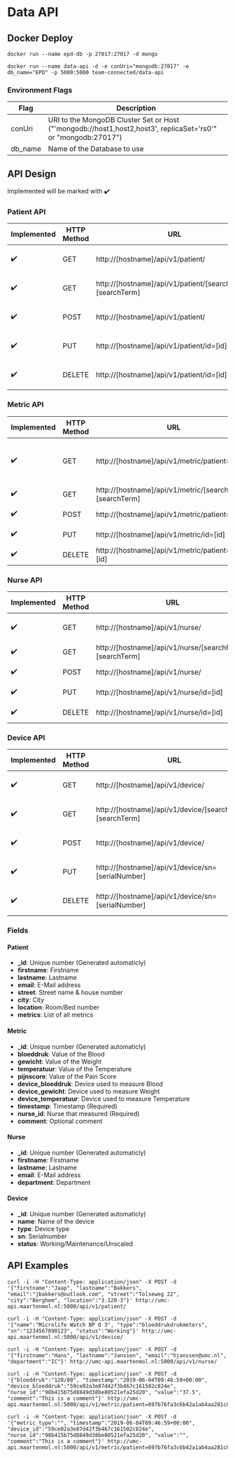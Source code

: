 # Data API
## Docker Deploy
```docker run --name epd-db -p 27017:27017 -d mongo```

```docker run --name data-api -d -e conUri="mongodb:27017" -e db_name="EPD" -p 5000:5000 team-connected/data-api```

### Environment Flags
| Flag | Description |
| ------------- | ------------- |
| conUri | URI to the MongoDB Cluster Set or Host ("'mongodb://host1,host2,host3', replicaSet='rs0'" or "mongodb:27017")|
| db_name | Name of the Database to use |

## API Design
Implemented will be marked with :heavy_check_mark:

### Patient API
| Implemented | HTTP Method | URL | Action |
| ------------- | ------------- | ------------- | ------------- |
| :heavy_check_mark: | GET | http://[hostname]/api/v1/patient/ | Retrieve list of patients |
| :heavy_check_mark: | GET | http://[hostname]/api/v1/patient/[searchField]=[searchTerm] | Retrieve a patient |
| :heavy_check_mark: | POST | http://[hostname]/api/v1/patient/ | Create a patient |
| :heavy_check_mark: | PUT | http://[hostname]/api/v1/patient/id=[id] | Update a patient |
| :heavy_check_mark: | DELETE | http://[hostname]/api/v1/patient/id=[id] | Delete a patient |


### Metric API
| Implemented | HTTP Method | URL | Action |
| ------------- | ------------- | ------------- | ------------- |
| :heavy_check_mark: | GET | http://[hostname]/api/v1/metric/patient=[id] | Retrieve list of metrics of a patient |
| :heavy_check_mark: | GET | http://[hostname]/api/v1/metric/[searchField]=[searchTerm] | Retrieve a metric |
| :heavy_check_mark: | POST | http://[hostname]/api/v1/metric/patient=[id] | Create a metric |
| :heavy_check_mark: | PUT | http://[hostname]/api/v1/metric/id=[id] | Update a metric |
| :heavy_check_mark: | DELETE | http://[hostname]/api/v1/metric/patient=<id>/id=[id] | Delete a metric |

### Nurse API
| Implemented | HTTP Method | URL | Action |
| ------------- | ------------- | ------------- | ------------- |
| :heavy_check_mark: | GET | http://[hostname]/api/v1/nurse/ | Retrieve list of nurses |
| :heavy_check_mark: | GET | http://[hostname]/api/v1/nurse/[searchField]=[searchTerm] | Retrieve a nurse |
| :heavy_check_mark: | POST | http://[hostname]/api/v1/nurse/ | Create a nurse |
| :heavy_check_mark: | PUT | http://[hostname]/api/v1/nurse/id=[id] | Update a nurse |
| :heavy_check_mark: | DELETE | http://[hostname]/api/v1/nurse/id=[id] | Delete a nurse |

### Device API
| Implemented | HTTP Method | URL | Action |
| ------------- | ------------- | ------------- | ------------- |
| :heavy_check_mark: | GET | http://[hostname]/api/v1/device/ | Retrieve list of devices |
| :heavy_check_mark: | GET | http://[hostname]/api/v1/device/[searchField]=[searchTerm] | Retrieve a device |
| :heavy_check_mark: | POST | http://[hostname]/api/v1/device/ | Create a device |
| :heavy_check_mark: | PUT | http://[hostname]/api/v1/device/sn=[serialNumber] | Update a device |
| :heavy_check_mark: | DELETE | http://[hostname]/api/v1/device/sn=[serialNumber] | Delete a device |

### Fields
#### Patient
* **_id**: Unique number (Generated automaticly)
* **firstname**: Firstname
* **lastname**: Lastname
* **email**: E-Mail address
* **street**: Street name & house number
* **city**: City
* **location**: Room/Bed number
* **metrics**: List of all metrics

#### Metric
* **_id**: Unique number (Generated automaticly)
* **bloeddruk**: Value of the Blood
* **gewicht**: Value of the Weight
* **temperatuur**: Value of the Temperature
* **pijnscore**: Value of the Pain Score
* **device_bloeddruk**: Device used to measure Blood
* **device_gewicht**: Device used to measure Weight
* **device_temperatuur**: Device used to measure Temperature
* **timestamp**: Timestamp (Required)
* **nurse_id**: Nurse that measured (Required)
* **comment**: Optional comment

#### Nurse
* **_id**: Unique number (Generated automaticly)
* **firstname**: Firstname
* **lastname**: Lastname
* **email**: E-Mail address
* **department**: Department

#### Device
* **_id**: Unique number (Generated automaticly)
* **name**: Name of the device
* **type**: Device type
* **sn**: Serialnumber
* **status**: Working/Maintenance/Unscaled

## API Examples
``` 
curl -i -H "Content-Type: application/json" -X POST -d '{"firstname":"Jaap", "lastname":"Bakkers", "email":"jbakkers@outlook.com", "street":"Tolseweg 22", "city":"Berghem", "location":"3.120-3"}' http://umc-api.maartenmol.nl:5000/api/v1/patient/
```
```
curl -i -H "Content-Type: application/json" -X POST -d '{"name":"Microlife Watch BP O 3", "type":"bloeddrukdrukmeters", "sn":"1234567890123", "status":"Working"}' http://umc-api.maartenmol.nl:5000/api/v1/device/
```
```
curl -i -H "Content-Type: application/json" -X POST -d '{"firstname":"Hans", "lastname":"Janssen", "email":"hjanssen@umc.nl", "department":"IC"}' http://umc-api.maartenmol.nl:5000/api/v1/nurse/
```
```
curl -i -H "Content-Type: application/json" -X POST -d '{"bloeddruk":"120/80", "timestamp":"2019-06-04T09:46:59+00:00", "device_bloeddruk":"59ce02a3e87d42f3b467c161502c824e", "nurse_id":"98b415b75d8849d38be80521efa25d20", "value":"37.5", "comment":"This is a comment"}' http://umc-api.maartenmol.nl:5000/api/v1/metric/patient=697b76fa3c6b42a1ab4aa281c88e4227
```
```
curl -i -H "Content-Type: application/json" -X POST -d '{"metric_type":"", "timestamp":"2019-06-04T09:46:59+00:00", "device_id":"59ce02a3e87d42f3b467c161502c824e", "nurse_id":"98b415b75d8849d38be80521efa25d20", "value":"", "comment":"This is a comment"}' http://umc-api.maartenmol.nl:5000/api/v1/metric/patient=697b76fa3c6b42a1ab4aa281c88e4227
```
